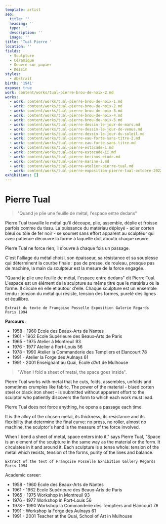 ```yaml
---
template: artist
seo:
  title: ''
  heading: ''
  type: ''
  description: ''
  image: ''
title: 'Tual Pierre '
location: ''
fields:
  - Sculpture
  - Céramique
  - Oeuvre sur papier
  - Dessin
styles:
  - Abstrait
birth: '1941'
expose: true
work: content/works/tual-pierre-brou-de-noix-2.md
works:
  - work: content/works/tual-pierre-brou-de-noix-1.md
  - work: content/works/tual-pierre-brou-de-noix-2.md
  - work: content/works/tual-pierre-brou-de-noix-3.md
  - work: content/works/tual-pierre-brou-de-noix-4.md
  - work: content/works/tual-pierre-brou-de-noix-5.md
  - work: content/works/tual-pierre-dessin-le-jour-de-mars.md
  - work: content/works/tual-pierre-dessin-le-jour-de-venus.md
  - work: content/works/tual-pierre-dessin-le-jour-du-soleil.md
  - work: content/works/tual-pierre-eau-forte-sans-titre-2.md
  - work: content/works/tual-pierre-eau-forte-sans-titre.md
  - work: content/works/tual-pierre-estacade-i.md
  - work: content/works/tual-pierre-estacade-ii.md
  - work: content/works/tual-pierre-kerinos-etude.md
  - work: content/works/tual-pierre-marine-i.md
  - work: content/works/tual-pierre-atelier-pierre-tual.md
  - work: content/works/tual-pierre-exposition-pierre-tual-octobre-2022.md
exhibitions: []
---
```


# Pierre Tual

> "Quand je plie une feuille de métal, l'espace entre dedans"

Pierre Tual travaille le métal qu'il découpe, plie, assemble, déplie et froisse parfois comme du tissu. La puissance du matériau déployé - acier corten bleui ou tôle de fer noir - se soumet sans effort apparent au sculpteur qui avec patience découvre la forme à laquelle doit aboutir chaque œuvre.

Pierre Tual ne force rien, il s'ouvre à chaque fois un passage.

C'est l'alliage du métal choisi, son épaisseur, sa résistance et sa souplesse qui déterminent la courbe finale : pas de presse, de rouleau, presque pas de machine, la main du sculpteur est la mesure de la force engagée.

"Quand je plie une feuille de métal, l'espace entre dedans" dit Pierre Tual.\
L'espace est un élément de la sculpture au même titre que le matériau ou la forme. Il circule en elle et autour d'elle. Chaque sculpture est un ensemble tendu : tension du métal qui résiste, tension des formes, pureté des lignes et équilibre.

```
Extrait du texte de Françoise Posselle Exposition Galerie Regards Paris 1994
```

**Parcours :**

* 1958 - 1960 Ecole des Beaux-Arts de Nantes
* 1961 - 1962 Ecole Supérieure des Beaux-Arts de Paris
* 1965 - 1975 Atelier à Montreuil 93
* 1976 - 1977 Atelier à Port-Louis 56
* 1978 - 1990 Atelier la Commanderie des Templiers et  Elancourt 78
* 1991 - Atelier la Forge des Aulnays 61
* 1991 - 2001 Enseignant au Quai, Ecole d’Art de Mulhouse

> "When I fold a sheet of metal, the space goes inside".

Pierre Tual works with metal that he cuts, folds, assembles, unfolds and sometimes crumples like fabric. The power of the material - blued corten steel or black iron sheet - is submitted without apparent effort to the sculptor who patiently discovers the form to which each work must lead.

Pierre Tual does not force anything, he opens a passage each time.

It is the alloy of the chosen metal, its thickness, its resistance and its flexibility that determine the final curve: no press, no roller, almost no machine, the sculptor's hand is the measure of the force involved.

When I bend a sheet of metal, space enters into it," says Pierre Tual, "Space is an element of the sculpture in the same way as the material or the form. It circulates in it and around it. Each sculpture is a tense whole: tension of the metal which resists, tension of the forms, purity of the lines and balance.

```
Extract of the text of Françoise Posselle Exhibition Gallery Regards Paris 1994
```

Academic career:

* 1958 - 1960 Ecole des Beaux-Arts de Nantes
* 1961 - 1962 Ecole Supérieure des Beaux-Arts de Paris
* 1965 - 1975 Workshop in Montreuil 93
* 1976 - 1977 Workshop in Port-Louis 56
* 1978 - 1990 Workshop la Commanderie des Templiers and Elancourt 78
* 1991 - Workshop la Forge des Aulnays 61
* 1991 - 2001 Teacher at the Quai, School of Art in Mulhouse
